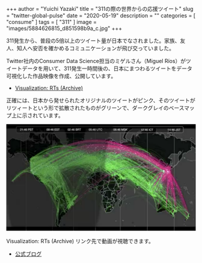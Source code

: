 +++
author = "Yuichi Yazaki"
title = "311の際の世界からの応援ツイート"
slug = "twitter-global-pulse"
date = "2020-05-19"
description = ""
categories = [
    "consume"
]
tags = [
    "311"
]
image = "images/5884626815_d851598b9a_c.jpg"
+++

311発生から、普段の5倍以上のツイート量が日本でなされました。家族、友人、知人へ安否を確かめるコミュニケーションが飛び交っていました。

<!--more-->

Twitter社内のConsumer Data Science担当のミゲルさん（Miguel Ríos）がツイートデータを用いて、311発生一時間後の、日本にまつわるツイートをデータ可視化した作品映像を作成、公開しています。

- [Visualization: RTs (Archive)](https://www.flickr.com/photos/twitteroffice/5884626815/)

正確には、日本から発せられたオリジナルのツイートがピンク、そのツイートがリツィートという形で拡散されたものがグリーンで、ダークグレイのベースマップ上に示されています。

![](images/TwitterGlobalPulse.png)

Visualization: RTs (Archive) リンク先で動画が視聴できます。

- [公式ブログ](https://blog.twitter.com/official/en_us/a/2011/global-pulse.html)